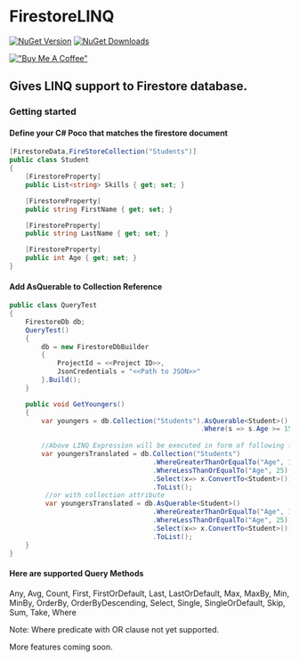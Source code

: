 # FirestoreLINQ
<a href="https://www.nuget.org/packages/FirestoreLINQ"><img alt="NuGet Version" src="https://img.shields.io/nuget/v/FirestoreLINQ"></a>
<a href="https://www.nuget.org/packages/FirestoreLINQ"><img alt="NuGet Downloads" src="https://img.shields.io/nuget/dt/FirestoreLINQ"></a>

[!["Buy Me A Coffee"](https://cdn.buymeacoffee.com/assets/img/home-page-v3/bmc-new-logo.png)](https://www.buymeacoffee.com/varunteja)

## Gives LINQ support to Firestore database.

### Getting started

#### Define your C# Poco that matches the firestore document

```csharp
[FirestoreData,FireStoreCollection("Students")]
public class Student
{
    [FirestoreProperty]
    public List<string> Skills { get; set; }

    [FirestoreProperty]
    public string FirstName { get; set; }

    [FirestoreProperty]
    public string LastName { get; set; }

    [FirestoreProperty]
    public int Age { get; set; }
}
````

#### Add AsQuerable to Collection Reference
```csharp
public class QueryTest
{
    FirestoreDb db;
    QueryTest()
    {
        db = new FirestoreDbBuilder
        {
            ProjectId = <<Project ID>>,
            JsonCredentials = "<<Path to JSON>>"
        }.Build();
    }

    public void GetYoungers()
    {
        var youngers = db.Collection("Students").AsQuerable<Student>()
                                                .Where(s => s.Age >= 15 && s.Age <= 25).ToList();
        
        //Above LINQ Expression will be executed in form of following firestore query
        var youngersTranslated = db.Collection("Students")
                                    .WhereGreaterThanOrEqualTo("Age", 15)
                                    .WhereLessThanOrEqualTo("Age", 25)
                                    .Select(x=> x.ConvertTo<Student>())
                                    .ToList();
         //or with collection attribute
         var youngersTranslated = db.AsQuerable<Student>()
                                    .WhereGreaterThanOrEqualTo("Age", 15)
                                    .WhereLessThanOrEqualTo("Age", 25)
                                    .Select(x=> x.ConvertTo<Student>())
                                    .ToList();
    }
}
```

#### Here are supported Query Methods
Any, Avg, Count, First, FirstOrDefault, Last, LastOrDefault, Max, MaxBy, Min, MinBy, OrderBy, OrderByDescending, Select, Single, SingleOrDefault, Skip, Sum, Take, Where

Note: Where predicate with OR clause not yet supported.

More features coming soon.
